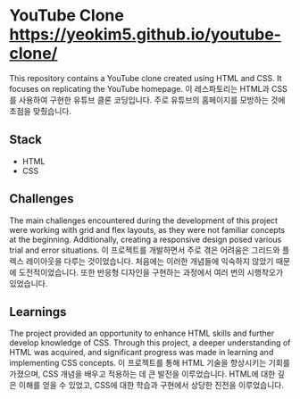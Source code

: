 # YouTube Clone https://yeokim5.github.io/youtube-clone/

This repository contains a YouTube clone created using HTML and CSS. It focuses on replicating the YouTube homepage.
이 레스파토리는 HTML과 CSS를 사용하여 구현한 유튜브 클론 코딩입니다. 주로 유튜브의 홈페이지를 모방하는 것에 초점을 맞췄습니다.

## Stack

- HTML
- CSS

## Challenges

The main challenges encountered during the development of this project were working with grid and flex layouts, as they were not familiar concepts at the beginning. Additionally, creating a responsive design posed various trial and error situations.
이 프로젝트를 개발하면서 주로 겪은 어려움은 그리드와 플렉스 레이아웃을 다루는 것이었습니다. 처음에는 이러한 개념들에 익숙하지 않았기 때문에 도전적이었습니다. 또한 반응형 디자인을 구현하는 과정에서 여러 번의 시행착오가 있었습니다.

## Learnings

The project provided an opportunity to enhance HTML skills and further develop knowledge of CSS. Through this project, a deeper understanding of HTML was acquired, and significant progress was made in learning and implementing CSS concepts.
이 프로젝트를 통해 HTML 기술을 향상시키는 기회를 가졌으며, CSS 개념을 배우고 적용하는 데 큰 발전을 이루었습니다. HTML에 대한 깊은 이해를 얻을 수 있었고, CSS에 대한 학습과 구현에서 상당한 진전을 이루었습니다.
